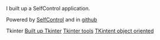 I built up a SelfControl application.

Powered by
[SelfControl](https://selfcontrolapp.com/) and in [github](https://github.com/SelfControlApp/selfcontrol/)

Tkinter 
[Built up Tkinter](https://www.youtube.com/watch?v=xB68I2fMAuU&ab_channel=Codemy.com)
[Tkinter tools](https://coderslegacy.com/python/list-of-tkinter-widgets/)
[TKintent object oriented](https://www.pythontutorial.net/tkinter/tkinter-object-oriented-window/)
